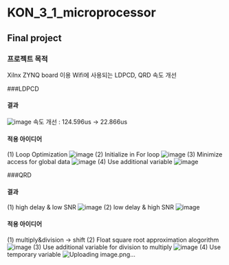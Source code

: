# KON_3_1_microprocessor

## Final project

### 프로젝트 목적
Xilnx ZYNQ board 이용 Wifi에 사용되는 LDPCD, QRD 속도 개선

###LDPCD
#### 결과
![image](https://user-images.githubusercontent.com/98706037/236806535-90bc217f-3b9a-45b9-adb9-b7fe4d020159.png)
속도 개선 : 124.596us -> 22.866us
#### 적용 아이디어
(1) Loop Optimization
![image](https://user-images.githubusercontent.com/98706037/236806829-89b39892-fd2e-4d58-a4f0-515183e4ae6b.png)
(2) Initialize in For loop
![image](https://user-images.githubusercontent.com/98706037/236807048-33cd81ad-d561-4868-afb4-273f1438c646.png)
(3) Minimize access for global data 
![image](https://user-images.githubusercontent.com/98706037/236807179-a7f561a6-93d2-4548-8ebc-d7018dfdcd83.png)
(4) Use additional variable
![image](https://user-images.githubusercontent.com/98706037/236807314-6b46d093-00d7-47c4-8a27-706c2e95174c.png)

###QRD
#### 결과
(1) high delay & low SNR
![image](https://user-images.githubusercontent.com/98706037/236808314-7a023226-c51d-4131-880e-6c6a23f08a80.png)
(2) low delay & high SNR
![image](https://user-images.githubusercontent.com/98706037/236808533-2b0e7d6a-7cfb-4f6e-8705-82279c64f25c.png)

#### 적용 아이디어
(1) multiply&division -> shift
(2) Float square root approximation alogorithm
![image](https://user-images.githubusercontent.com/98706037/236808704-88147340-d7ad-4d3b-9a9c-84b94b5a059a.png)
(3) Use additional variable for division to multiply
![image](https://user-images.githubusercontent.com/98706037/236808757-ac4c9394-fab0-4ae9-8615-83ae4bdf8654.png)
(4) Use temporary variable
![Uploading image.png…]()
